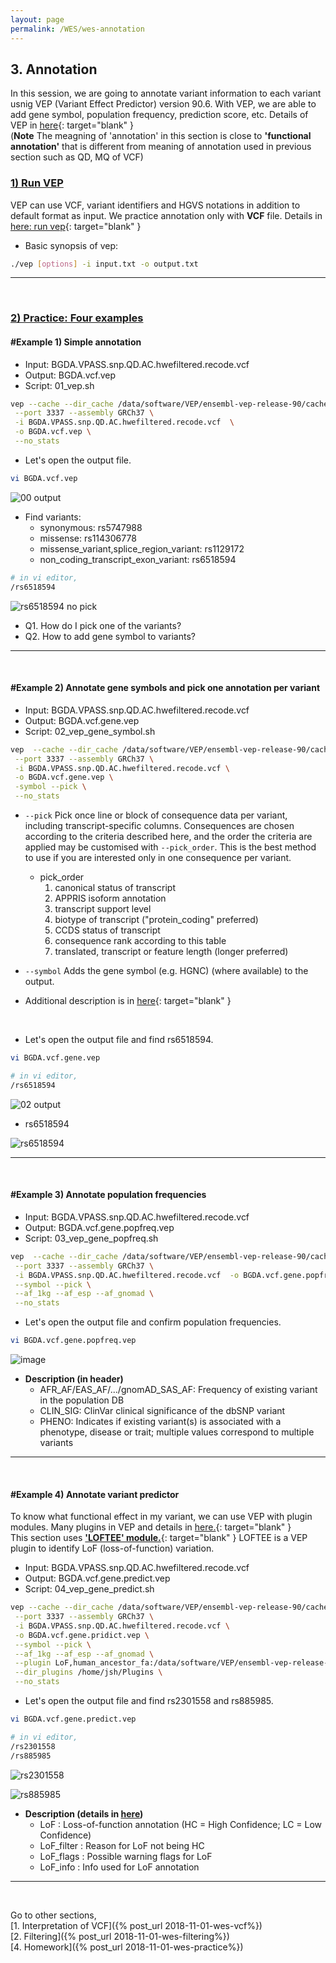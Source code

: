 ```yaml
---
layout: page
permalink: /WES/wes-annotation
---
```


## **3. Annotation**

In this session, we are going to annotate variant information to each variant usnig VEP (Variant Effect Predictor) version 90.6. With VEP, we are able to add gene symbol, population frequency, prediction score, etc. Details of VEP in [here](http://asia.ensembl.org/info/docs/tools/vep/index.html){: target="blank" }    
(**Note** The meagning of 'annotation' in this section is close to **'functional annotation'** that is different from meaning of annotation used in previous section such as QD, MQ of VCF)


### **<u>1) Run VEP</u>**  
  
VEP can use VCF, variant identifiers and HGVS notations in addition to default format as input. We practice annotation only with **VCF** file. Details in [here: run vep](http://asia.ensembl.org/info/docs/tools/vep/script/vep_options.html){: target="blank" }

- Basic synopsis of vep:

```bash
./vep [options] -i input.txt -o output.txt
```

---
<br>

### **<u>2) Practice: Four examples</u>**

#### **#Example 1) Simple annotation**

- Input: BGDA.VPASS.snp.QD.AC.hwefiltered.recode.vcf
- Output: BGDA.vcf.vep
- Script: 01_vep.sh

```bash
vep --cache --dir_cache /data/software/VEP/ensembl-vep-release-90/cache \
 --port 3337 --assembly GRCh37 \
 -i BGDA.VPASS.snp.QD.AC.hwefiltered.recode.vcf  \
 -o BGDA.vcf.vep \
 --no_stats
```

- Let's open the output file.

```bash
vi BGDA.vcf.vep
```

![00 output](https://user-images.githubusercontent.com/26876362/48534518-b8315700-e8eb-11e8-9f44-82271ec07265.png)


- Find variants:  
	- synonymous: rs5747988
	- missense: rs114306778
	- missense_variant,splice_region_variant: rs1129172
	- non_coding_transcript_exon_variant: rs6518594

```bash
# in vi editor,
/rs6518594 
```

![rs6518594 no pick](https://user-images.githubusercontent.com/26876362/48600124-fbec9500-e9ad-11e8-966c-995301deebda.png)

- Q1. How do I pick one of the variants? 
- Q2. How to add gene symbol to variants?

---
<br>

#### **#Example 2) Annotate gene symbols and pick one annotation per variant**

- Input: BGDA.VPASS.snp.QD.AC.hwefiltered.recode.vcf
- Output: BGDA.vcf.gene.vep
- Script: 02_vep_gene_symbol.sh  

```bash
vep  --cache --dir_cache /data/software/VEP/ensembl-vep-release-90/cache \
 --port 3337 --assembly GRCh37 \
 -i BGDA.VPASS.snp.QD.AC.hwefiltered.recode.vcf \
 -o BGDA.vcf.gene.vep \
 -symbol --pick \
 --no_stats
```
  
  - ```--pick``` Pick once line or block of consequence data per variant, including transcript-specific columns. Consequences are chosen according to the criteria described here, and the order the criteria are applied may be customised with ```--pick_order```. This is the best method to use if you are interested only in one consequence per variant.  
	- pick_order
		1. canonical status of transcript
		2. APPRIS isoform annotation
		3. transcript support level
		4. biotype of transcript ("protein_coding" preferred)
		5. CCDS status of transcript
		6. consequence rank according to this table
		7. translated, transcript or feature length (longer preferred)

  - ```--symbol``` Adds the gene symbol (e.g. HGNC) (where available) to the output.  
  - Additional description is in [here](http://asia.ensembl.org/info/docs/tools/vep/script/vep_options.html#output){: target="blank" } 
<br>

- Let's open the output file and find rs6518594.  

```bash
vi BGDA.vcf.gene.vep

# in vi editor,
/rs6518594 
```

![02 output](https://user-images.githubusercontent.com/26876362/48600220-656ca380-e9ae-11e8-8502-c965a168b82f.png)

- rs6518594 

![rs6518594](https://user-images.githubusercontent.com/26876362/48600174-33f3d800-e9ae-11e8-9792-aa102fdf3e09.png)

---
<br>

#### **#Example 3) Annotate population frequencies**

- Input: BGDA.VPASS.snp.QD.AC.hwefiltered.recode.vcf
- Output: BGDA.vcf.gene.popfreq.vep
- Script: 03_vep_gene_popfreq.sh  

```bash
vep  --cache --dir_cache /data/software/VEP/ensembl-vep-release-90/cache \
 --port 3337 --assembly GRCh37 \
 -i BGDA.VPASS.snp.QD.AC.hwefiltered.recode.vcf  -o BGDA.vcf.gene.popfreq.vep \
 --symbol --pick \
 --af_1kg --af_esp --af_gnomad \
 --no_stats
```

- Let's open the output file and confirm population frequencies.   

```bash
vi BGDA.vcf.gene.popfreq.vep
```   
![image](https://user-images.githubusercontent.com/26876362/48600414-0f4c3000-e9af-11e8-8aef-46f8c219c0c6.png)

- **Description (in header)**
	- AFR_AF/EAS_AF/.../gnomAD_SAS_AF: Frequency of existing variant in the population DB
	- CLIN_SIG: ClinVar clinical significance of the dbSNP variant
	- PHENO: Indicates if existing variant(s) is associated with a phenotype, disease or trait; multiple values correspond to multiple variants

---
<br>

#### **#Example 4) Annotate variant predictor**

To know what functional effect in my variant, we can use VEP with plugin modules. Many plugins in VEP and details in [here.](https://github.com/Ensembl/VEP_plugins){: target="blank" }  
This section uses [**'LOFTEE' module.**](https://github.com/konradjk/loftee){: target="blank" }  LOFTEE is a VEP plugin to identify LoF (loss-of-function) variation.


- Input: BGDA.VPASS.snp.QD.AC.hwefiltered.recode.vcf
- Output: BGDA.vcf.gene.predict.vep
- Script: 04_vep_gene_predict.sh

```bash
vep --cache --dir_cache /data/software/VEP/ensembl-vep-release-90/cache \
 --port 3337 --assembly GRCh37 \
 -i BGDA.VPASS.snp.QD.AC.hwefiltered.recode.vcf \
 -o BGDA.vcf.gene.pridict.vep \
 --symbol --pick \
 --af_1kg --af_esp --af_gnomad \
 --plugin LoF,human_ancestor_fa:/data/software/VEP/ensembl-vep-release-90/cache/Plugins/LoF/human_ancestor.fa \
 --dir_plugins /home/jsh/Plugins \
 --no_stats
```

- Let's open the output file and find rs2301558 and rs885985.

```bash
vi BGDA.vcf.gene.predict.vep

# in vi editor,
/rs2301558
/rs885985
```   

![rs2301558](https://user-images.githubusercontent.com/26876362/48600588-d9f41200-e9af-11e8-9982-1ce72adde37b.png)

![rs885985](https://user-images.githubusercontent.com/26876362/48600618-f001d280-e9af-11e8-959b-b6f21cfcf221.png)

- **Description (details in [here](https://github.com/konradjk/loftee))**  
	- LoF : Loss-of-function annotation (HC = High Confidence; LC = Low Confidence)
	- LoF_filter : Reason for LoF not being HC
	- LoF_flags : Possible warning flags for LoF
	- LoF_info : Info used for LoF annotation

---
<br>

Go to other sections,  
[1. Interpretation of VCF]({% post_url 2018-11-01-wes-vcf%})  
[2. Filtering]({% post_url 2018-11-01-wes-filtering%})  
[4. Homework]({% post_url 2018-11-01-wes-practice%})  


